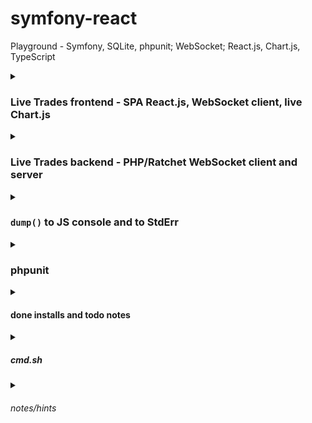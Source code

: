 # symfony-react

Playground - Symfony, SQLite, phpunit; WebSocket; React.js, Chart.js, TypeScript


<details><summary>

### Live Trades frontend - SPA React.js, WebSocket client, live Chart.js

</summary>

get events by date/time, subscribe for real-time events (live), back/forward, hour/day/week, aggregation

![image](https://github.com/plamenjm/symfony-react/assets/56994434/a3d09dc2-0b29-44c9-bbba-69eeaac753c9)

![image](https://github.com/plamenjm/symfony-react/assets/56994434/c0ac58c4-bcda-4a0c-abd1-08f0fe927a52)

![image](https://github.com/plamenjm/symfony-react/assets/56994434/48977f05-04c4-4526-b3a8-47174bfc4a25)

![image](https://github.com/plamenjm/symfony-react/assets/56994434/378d8d29-b4ca-4d23-ac84-e683c46328ad)

</details>

<details><summary>

### Live Trades backend - PHP/Ratchet WebSocket client and server

</summary>

```
$ bin/console liveTrades:client
$ bin/console liveTrades:serve
```

![image](https://github.com/plamenjm/symfony-react/assets/56994434/718e3445-ce5a-4644-b7d8-aade9264b318)

</details>

<details><summary>

### `dump()` to JS console and to StdErr

</summary>

![image](https://github.com/plamenjm/symfony-react/assets/56994434/ce4e20bd-942b-4926-b913-79fd3aac66f9)

</details>

<details><summary>

### phpunit

</summary>

![image](https://github.com/plamenjm/symfony-react/assets/56994434/b5f25e40-dd6f-45ca-bbc4-9b2c8c766c72)

</details>

<details><summary>

#### done installs and todo notes

</summary>

```
$ symfony new symfony-react
$ cd symfony-react

$ composer require webapp; # symfony new symfony-react --webapp 

$ composer require symfony/webpack-encore-bundle; # ux-react
$ npm install
$ composer require symfony/stimulus-bundle; # ux-react
$ npm install
$ composer require symfony/ux-react
$ npm install
$ npm install --save-dev @babel/preset-react; # ux-react
$ npm run dev; # compile assets

$ #composer require --dev symfony/maker-bundle
$ bin/console make:controller ReactController
$ composer require api; # not needed yet
$ composer require --dev symfony/test-pack
$ bin/phpunit

$ composer require symfony/process
$ npm install --save-dev typescript ts-loader fork-ts-checker-webpack-plugin; # PhpStorm settings TypeScript: Bundled
$ npm install --save-dev eslint @typescript-eslint/parser @typescript-eslint/eslint-plugin; # PhpStorm settings ESLint: automatic
$ npm install react-router-dom

$ composer require symfony/orm-pack
$ bin/console doctrine:database:create
$ bin/console make:entity ...
$ bin/console doctrine:migrations:diff; # bin/console make:migration
$ bin/console doctrine:migrations:migrate
$ bin/console dbal:run-sql 'SELECT * FROM ...'

$ npm install --save-dev wscat
$ npm install react-use-websocket
$ npm install react-chartjs-2
$ npm install --save-dev @faker-js/faker
$ composer require ratchet/pawl
$ composer require cboden/ratchet; # from RatchetSymfony7
$ composer require symfony/event-dispatcher

todo: websocket router
todo: symfony web security
todo: symfony db users, authentication
todo: react state (redux, mobx)
todo: bootstrap, sass, styled-components
```

</details>

<details><summary>

##### cmd.sh

</summary>

```
Helper script for symfony and podman (docker) container.

Usage: cmd.sh <serve | serve-debug | stop | log-php | dump>
       cmd.sh <watch | dev-server | dev-live-php | dev-live>
       cmd.sh <phpunit $* | phpunit-dump $* | lint>
       cmd.sh <log-dev | browser | bash $* >
```

</details>

<details><summary>

###### notes/hints

</summary>

```
$ bin/console lint:container
```

</details>
